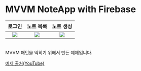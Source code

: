 
# MVVM NoteApp with Firebase

|로그인|노트 목록|노트 생성|
|:-:|:-:|:-:|
|<img src="https://user-images.githubusercontent.com/101651909/218755270-4601b430-95e5-445b-9c6a-f5d17d0b6935.jpeg width=40%">|<img src="https://user-images.githubusercontent.com/101651909/218755253-a3967c58-14fa-4564-8ecb-d6949c14dbf8.jpeg width=40%"/>|<img src="https://user-images.githubusercontent.com/101651909/218755275-feaa7dde-a4b0-4e04-9ab8-541f7cbe4164.jpeg width=40%">|
<br>
MVVM 패턴을 익히기 위해서 만든 예제입니다.<br>

[예제 출처(YouTube)](https://www.youtube.com/playlist?list=PLIIWAqaTrNlg7q0cfajkBj8OwG60qpBVL)
